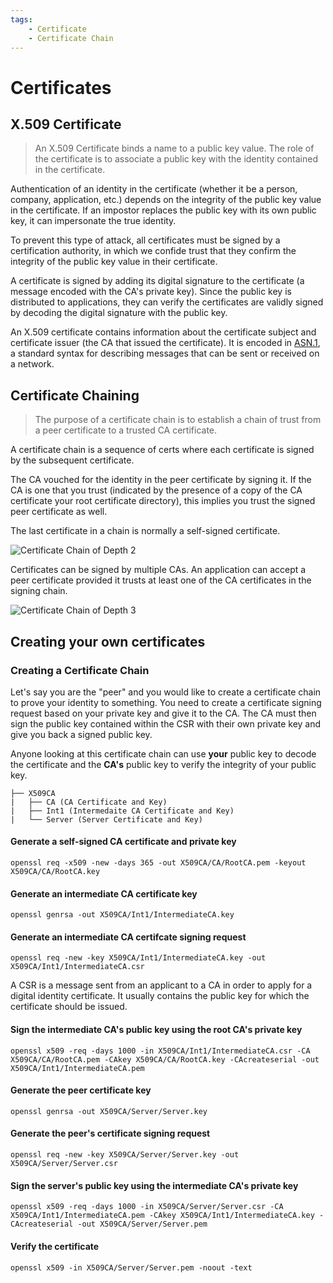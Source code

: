 ```yaml
---
tags:
	- Certificate
	- Certificate Chain
---
```


# Certificates

## X.509 Certificate
> An X.509 Certificate binds a name to a public key value. The role of the certificate is to associate a public key with the identity contained in the certificate.

Authentication of an identity in the certificate (whether it be a person, company, application, etc.) depends on the integrity of the public key value in the certificate. If an impostor replaces the public key with its own public key, it can impersonate the true identity.

To prevent this type of attack, all certificates must be signed by a certification authority, in which we confide trust that they confirm the integrity of the public key value in their certificate. 

A certificate is signed by adding its digital signature to the certificate (a message encoded with the CA's private key). Since the public key is distributed to applications, they can verify the certificates are validly signed by decoding the digital signature with the public key.

An X.509 certificate contains information about the certificate subject and certificate issuer (the CA that issued the certificate). It is encoded in [ASN.1](https://www.itu.int/ITU-T/studygroups/com17/languages/X.690-0207.pdf), a standard syntax for describing messages that can be sent or received on a network.

## Certificate Chaining
> The purpose of a certificate chain is to establish a chain of trust from a peer certificate to a trusted CA certificate. 

A certificate chain is a sequence of certs where each certificate is signed by the subsequent certificate. 

The CA vouched for the identity in the peer certificate by signing it. If the CA is one that you trust (indicated by the presence of a copy of the CA certificate your root certificate directory), this implies you trust the signed peer certificate as well.

The last certificate in a chain is normally a self-signed certificate. 

![Certificate Chain of Depth 2](https://access.redhat.com/webassets/avalon/d/Red_Hat_JBoss_Fuse-6.3-Apache_CXF_Security_Guide-en-US/images/902ef009db1036c18b70c36a19a13eb0/_manage_certs1.gif)

Certificates can be signed by multiple CAs. An application can accept a peer certificate provided it trusts at least one of the CA certificates in the signing chain.

![Certificate Chain of Depth 3](https://access.redhat.com/webassets/avalon/d/Red_Hat_JBoss_Fuse-6.3-Apache_CXF_Security_Guide-en-US/images/f31a654c9d77b7ab325b2deb2502d3f9/_manage_certs2.gif)

## Creating your own certificates

### Creating a Certificate Chain

Let's say you are the "peer" and you would like to create a certificate chain to prove your identity to something. You need to create a certificate signing request based on your private key and give it to the CA. The CA must then sign the public key contained within the CSR with their own private key and give you back a signed public key. 

Anyone looking at this certificate chain can use **your**  public key to decode the certificate and the **CA's** public key to verify the integrity of your public key.

```
├── X509CA
|   ├── CA (CA Certificate and Key)
|   ├── Int1 (Intermedaite CA Certificate and Key)
|   └── Server (Server Certificate and Key)
```

#### Generate a self-signed CA certificate and private key

```
openssl req -x509 -new -days 365 -out X509CA/CA/RootCA.pem -keyout X509CA/CA/RootCA.key
```

#### Generate an intermediate CA certificate key

```
openssl genrsa -out X509CA/Int1/IntermediateCA.key
```

#### Generate an intermediate CA certifcate signing request

```
openssl req -new -key X509CA/Int1/IntermediateCA.key -out X509CA/Int1/IntermediateCA.csr
```

A CSR is a message sent from an applicant to a CA in order to apply for a digital identity certificate. It usually contains the public key for which the certificate should be issued.

#### Sign the intermediate CA's public key using the root CA's private key

```
openssl x509 -req -days 1000 -in X509CA/Int1/IntermediateCA.csr -CA X509CA/CA/RootCA.pem -CAkey X509CA/CA/RootCA.key -CAcreateserial -out X509CA/Int1/IntermediateCA.pem
```

#### Generate the peer certificate key

```
openssl genrsa -out X509CA/Server/Server.key
```

#### Generate the peer's certificate signing request

```
openssl req -new -key X509CA/Server/Server.key -out X509CA/Server/Server.csr
```

#### Sign the server's public key using the intermediate CA's private key

```
openssl x509 -req -days 1000 -in X509CA/Server/Server.csr -CA X509CA/Int1/IntermediateCA.pem -CAkey X509CA/Int1/IntermediateCA.key -CAcreateserial -out X509CA/Server/Server.pem
```

#### Verify the certificate

```
openssl x509 -in X509CA/Server/Server.pem -noout -text
```